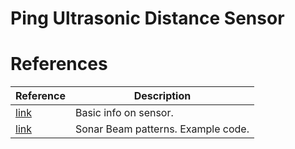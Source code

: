 # Ping Ultrasonic Distance Sensor


# References
| Reference | Description |
| --- | --- |
| [link](ref/28015-PING-Detect-Distance.pdf) | Basic info on sensor. |
| [link](ref/28015-PING-Sensor-Product-G.pdf) | Sonar Beam patterns.  Example code. |